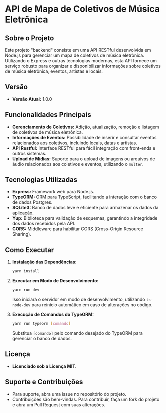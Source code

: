 # API de Mapa de Coletivos de Música Eletrônica

## Sobre o Projeto

Este projeto "backend" consiste em uma API RESTful desenvolvida em Node.js para gerenciar um mapa de coletivos de música eletrônica. Utilizando o Express e outras tecnologias modernas, esta API fornece um serviço robusto para organizar e disponibilizar informações sobre coletivos de música eletrônica, eventos, artistas e locais.

## Versão

- **Versão Atual:** 1.0.0

## Funcionalidades Principais

- **Gerenciamento de Coletivos:** Adição, atualização, remoção e listagem de coletivos de música eletrônica.
- **Informações de Eventos:** Possibilidade de inserir e consultar eventos relacionados aos coletivos, incluindo locais, datas e artistas.
- **API Restful:** Interface RESTful para fácil integração com front-ends e outros sistemas.
- **Upload de Mídias:** Suporte para o upload de imagens ou arquivos de áudio relacionados aos coletivos e eventos, utilizando o `multer`.

## Tecnologias Utilizadas

- **Express:** Framework web para Node.js.
- **TypeORM:** ORM para TypeScript, facilitando a interação com o banco de dados Postgres.
- **SQLite3:** Banco de dados leve e eficiente para armazenar os dados da aplicação.
- **Yup:** Biblioteca para validação de esquemas, garantindo a integridade dos dados recebidos pela API.
- **CORS:** Middleware para habilitar CORS (Cross-Origin Resource Sharing).

## Como Executar

1. **Instalação das Dependências:**
   ```bash
   yarn install
   ```
2. **Executar em Modo de Desenvolvimento:**
   ```bash
   yarn run dev
   ```
   Isso iniciará o servidor em modo de desenvolvimento, utilizando `ts-node-dev` para reinício automático em caso de alterações no código.
   
3. **Execução de Comandos do TypeORM:**
   ```bash
   yarn run typeorm [comando]
   ```
   Substitua `[comando]` pelo comando desejado do TypeORM para gerenciar o banco de dados.

## Licença

- **Licenciado sob a Licença MIT.**

## Suporte e Contribuições

- Para suporte, abra uma issue no repositório do projeto.
- Contribuições são bem-vindas. Para contribuir, faça um fork do projeto e abra um Pull Request com suas alterações.